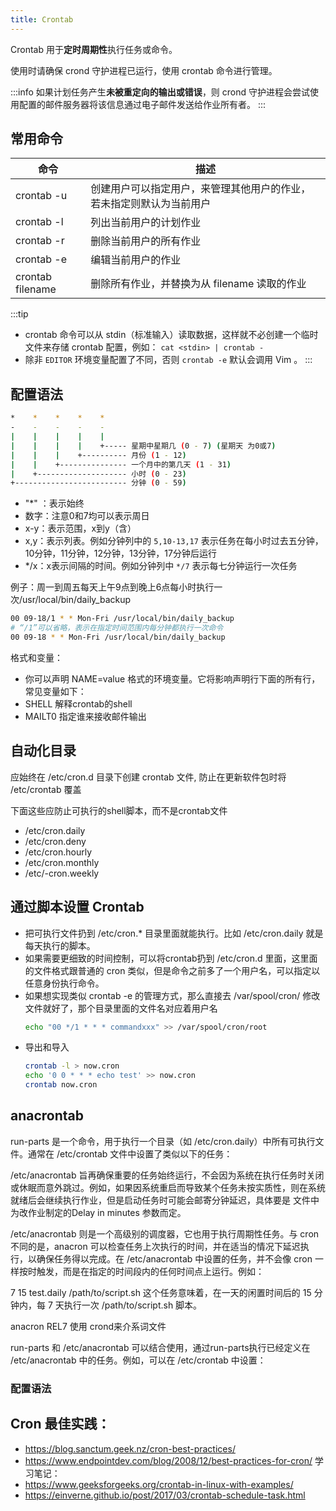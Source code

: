 ```yaml
---
title: Crontab
---
```


Crontab 用于**定时周期性**执行任务或命令。

使用时请确保 crond 守护进程已运行，使用 crontab 命令进行管理。

:::info
如果计划任务产生**未被重定向的输出或错误**，则 crond 守护进程会尝试使用配置的邮件服务器将该信息通过电子邮件发送给作业所有者。
:::

## 常用命令

| 命令             | 描述                                                                 |
| ---------------- | -------------------------------------------------------------------- |
| crontab -u       | 创建用户可以指定用户，来管理其他用户的作业，若未指定则默认为当前用户 |
| crontab -l       | 列出当前用户的计划作业                                               |
| crontab -r       | 删除当前用户的所有作业                                               |
| crontab -e       | 编辑当前用户的作业                                                   |
| crontab filename | 删除所有作业，并替换为从 filename 读取的作业                         |

:::tip
- crontab 命令可以从 stdin（标准输入）读取数据，这样就不必创建一个临时文件来存储 crontab 配置，例如：
  `cat <stdin> | crontab -`
- 除非 `EDITOR` 环境变量配置了不同，否则 `crontab -e` 默认会调用 Vim 。
:::

## 配置语法

```bash
*    *    *    *    *
-    -    -    -    -
|    |    |    |    |
|    |    |    |    +----- 星期中星期几 (0 - 7) (星期天 为0或7)
|    |    |    +---------- 月份 (1 - 12) 
|    |    +--------------- 一个月中的第几天 (1 - 31)
|    +-------------------- 小时 (0 - 23)
+------------------------- 分钟 (0 - 59)
```
- "*"  ：表示始终
- 数字：注意0和7均可以表示周日
- x-y：表示范围，x到y（含）
- x,y：表示列表。例如分钟列中的 `5,10-13,17` 表示任务在每小时过去五分钟，10分钟，11分钟，12分钟，13分钟，17分钟后运行
- */x：x表示间隔的时间。例如分钟列中 `*/7` 表示每七分钟运行一次任务

例子：周一到周五每天上午9点到晚上6点每小时执行一次/usr/local/bin/daily_backup
```bash
00 09-18/1 * * Mon-Fri /usr/local/bin/daily_backup
# “/1”可以省略，表示在指定时间范围内每分钟都执行一次命令
00 09-18 * * Mon-Fri /usr/local/bin/daily_backup
```

格式和变量：
- 你可以声明 NAME=value 格式的环境变量。它将影响声明行下面的所有行，常见变量如下：
- SHELL 解释crontab的shell
- MAILT0 指定谁来接收邮件输出
## 自动化目录

应始终在 /etc/cron.d  目录下创建 crontab 文件, 防止在更新软件包时将 /etc/crontab 覆盖

下面这些应防止可执行的shell脚本，而不是crontab文件
- /etc/cron.daily
- /etc/cron.deny
- /etc/cron.hourly
- /etc/cron.monthly
- /etc/-cron.weekly


## 通过脚本设置 Crontab

- 把可执行文件扔到 /etc/cron.\* 目录里面就能执行。比如 /etc/cron.daily 就是每天执行的脚本。
- 如果需要更细致的时间控制，可以将crontab扔到 /etc/cron.d 里面，这里面的文件格式跟普通的 cron 类似，但是命令之前多了一个用户名，可以指定以任意身份执行命令。
- 如果想实现类似 crontab -e 的管理方式，那么直接去 /var/spool/cron/ 修改文件就好了，那个目录里面的文件名对应着用户名
  ```bash
  echo "00 */1 * * * commandxxx" >> /var/spool/cron/root
  ```
- 导出和导入
  ```bash
  crontab -l > now.cron
  echo '0 0 * * * echo test' >> now.cron
  crontab now.cron
  ```

## anacrontab

run-parts 是一个命令，用于执行一个目录（如 /etc/cron.daily）中所有可执行文件。通常在 /etc/crontab 文件中设置了类似以下的任务：


/etc/anacrontab 旨再确保重要的任务始终运行，不会因为系统在执行任务时关闭或休眠而意外跳过。例如，如果因系统重启而导致某个任务未按实质性，则在系统就绪后会继续执行作业，但是启动任务时可能会邮寄分钟延迟，具体要是 文件中为改作业制定的Delay in minutes 参数而定。

/etc/anacrontab 则是一个高级别的调度器，它也用于执行周期性任务。与 cron 不同的是，anacron 可以检查任务上次执行的时间，并在适当的情况下延迟执行，以确保任务得以完成。在 /etc/anacrontab 中设置的任务，并不会像 cron 一样按时触发，而是在指定的时间段内的任何时间点上运行。例如：

7   15    test.daily    /path/to/script.sh
这个任务意味着，在一天的闲置时间后的 15 分钟内，每 7 天执行一次 /path/to/script.sh 脚本。

anacron REL7 使用 crond来介系词文件

run-parts 和 /etc/anacrontab 可以结合使用，通过run-parts执行已经定义在 /etc/anacrontab 中的任务。例如，可以在 /etc/crontab 中设置：

### 配置语法


## Cron 最佳实践：

- https://blog.sanctum.geek.nz/cron-best-practices/
- https://www.endpointdev.com/blog/2008/12/best-practices-for-cron/
  学习笔记：
- https://www.geeksforgeeks.org/crontab-in-linux-with-examples/
- https://einverne.github.io/post/2017/03/crontab-schedule-task.html